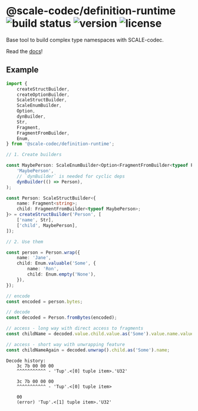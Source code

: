 # @scale-codec/definition-runtime ![build status](https://img.shields.io/github/checks-status/soramitsu/scale-codec-js-library/master) ![version](https://img.shields.io/npm/v/@scale-codec/definition-runtime) ![license](https://img.shields.io/npm/l/@scale-codec/definition-runtime)

Base tool to build complex type namespaces with SCALE-codec.

Read the [docs](https://soramitsu.github.io/scale-codec-js-library/guide/namespaces)!

## Example

```ts
import {
    createStructBuilder,
    createOptionBuilder,
    ScaleStructBuilder,
    ScaleEnumBuilder,
    Option,
    dynBuilder,
    Str,
    Fragment,
    FragmentFromBuilder,
    Enum,
} from '@scale-codec/definition-runtime';

// 1. Create builders

const MaybePerson: ScaleEnumBuilder<Option<FragmentFromBuilder<typeof Person>>> = createOptionBuilder(
    'MaybePerson',
    // `dynBuilder` is needed for cyclic deps
    dynBuilder(() => Person),
);

const Person: ScaleStructBuilder<{
    name: Fragment<string>;
    child: FragmentFromBuilder<typeof MaybePerson>;
}> = createStructBuilder('Person', [
    ['name', Str],
    ['child', MaybePerson],
]);

// 2. Use them

const person = Person.wrap({
    name: 'Jane',
    child: Enum.valuable('Some', {
        name: 'Ron',
        child: Enum.empty('None'),
    }),
});

// encode
const encoded = person.bytes;

// decode
const decoded = Person.fromBytes(encoded);

// access - long way with direct access to fragments
const childName = decoded.value.child.value.as('Some').value.name.value;

// access - short way with unwrapping feature
const childNameAgain = decoded.unwrap().child.as('Some').name;
```

```
Decode history:
    3c 7b 00 00 00
    ^^^^^^^^^^^ - 'Tup'.<[0] tuple item>.'U32'

    3c 7b 00 00 00
    ^^^^^^^^^^^ - 'Tup'.<[0] tuple item>

    00
    (error) 'Tup'.<[1] tuple item>.'U32'

```
